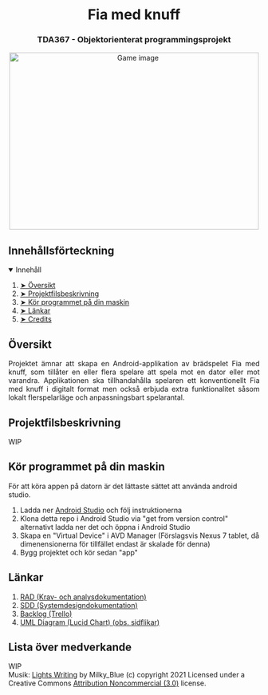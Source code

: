 <h1 align="center"> Fia med knuff </h1>

<h3 align="center"> TDA367 - Objektorienterat programmingsprojekt </h3>

<p align="center"> 
  <img src="https://i.imgur.com/IAXD4nu.png" alt="Game image" width="500" height="355"/>
</p>

<!-- TABLE OF CONTENTS -->
<h2 id="table-of-contents"> Innehållsförteckning </h2>

<details open="open">
  <summary> Innehåll </summary>
  <ol>
    <li><a href="#overview"> ➤ Översikt </a></li>
    <li><a href="#project-files-description"> ➤ Projektfilsbeskrivning </a></li>
    <li><a href="#getting-started"> ➤ Kör programmet på din maskin </a></li>
    <li><a href="#links"> ➤ Länkar</a></li>
    <li><a href="#credits"> ➤ Credits</a></li>
  </ol>
</details>

<!-- OVERVIEW -->
<h2 id="overview"> Översikt</h2>

<p align="justify"> 
  Projektet ämnar att skapa en Android-applikation av brädspelet Fia med knuff, som tillåter en eller flera spelare att spela mot en dator eller mot varandra. Applikationen ska tillhandahålla spelaren ett konventionellt Fia med knuff i digitalt format men också erbjuda extra funktionalitet såsom lokalt flerspelarläge och anpassningsbart spelarantal.
</p>

<!-- Projektfilsbeskrivning -->
<h2 id="project-files-description"> Projektfilsbeskrivning </h2>
WIP

<!-- Setup -->
<h2 id="getting-started"> Kör programmet på din maskin </h2>
För att köra appen på datorn är det lättaste sättet att använda android studio.

<ol>
  <li>Ladda ner <a href="https://developer.android.com/studio">Android Studio</a> och följ instruktionerna</li>
  <li>Klona detta repo i Android Studio via "get from version control" alternativt ladda ner det och öppna i Android Studio</li>
  <li>Skapa en "Virtual Device" i AVD Manager (Förslagsvis Nexus 7 tablet, då dimenensionerna för tillfället endast är skalade för denna)</li>
  <li>Bygg projektet och kör sedan "app"</li>
</ol>

<!-- Länkar -->
<h2 id="links"> Länkar </h2>
<ol>
  <li><a href="https://docs.google.com/document/d/16nzZPIxpamGgbzY4ovs9Tq46RE2EUA0kWMz4hRHhk7o/edit?usp=sharing"> RAD (Krav- och analysdokumentation) </a></li>
  <li><a href="https://docs.google.com/document/d/1CZ5TCF8R_rYd8l4Cjb8HJIWdLNGbee3R6lp6TRM-YtA/edit?usp=sharing"> SDD (Systemdesigndokumentation) </a></li>
  <li><a href="https://trello.com/b/Wb4UD4PO/user-stories"> Backlog (Trello) </a></li>
  <li><a href="https://lucid.app/documents/view/c85e2e2e-8e25-4b9f-bcd7-739c2ff37b49"> UML Diagram (Lucid Chart) (obs. sidflikar) </a></li>
</ol>

<!-- Lista över medverkande -->
<h2 id="credits"> Lista över medverkande </h2>
WIP

<div class="attribution-block">Musik: <a href="http://dig.ccmixter.org/files/Milky_Blue/63912">Lights Writing</a> by Milky_Blue (c) copyright 2021 Licensed under a Creative Commons <a href="http://creativecommons.org/licenses/by-nc/3.0/">Attribution Noncommercial  (3.0)</a> license. </div>

